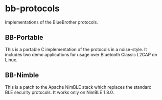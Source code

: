# bb-protocols

Implementations of the BlueBrother protocols.

## BB-Portable

This is a portable C implementation of the protocols in a noise-style. It includes two demo applications for usage over Bluetooth Classic L2CAP on Linux.

## BB-Nimble

This is a patch to the Apache NimBLE stack which replaces the standard BLE security protocols. It works only on NimBLE 1.8.0.